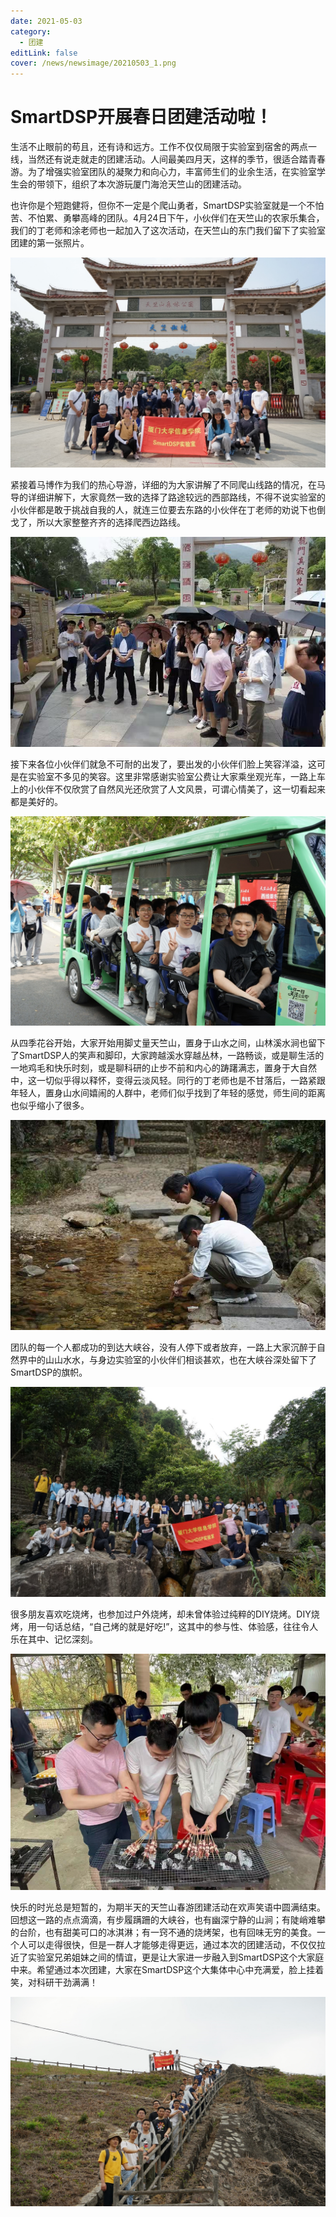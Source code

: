 ```yaml
---
date: 2021-05-03
category:
  - 团建
editLink: false
cover: /news/newsimage/20210503_1.png
---
```



# SmartDSP开展春日团建活动啦！

生活不止眼前的苟且，还有诗和远方。工作不仅仅局限于实验室到宿舍的两点一线，当然还有说走就走的团建活动。人间最美四月天，这样的季节，很适合踏青春游。为了增强实验室团队的凝聚力和向心力，丰富师生们的业余生活，在实验室学生会的带领下，组织了本次游玩厦门海沧天竺山的团建活动。


<!-- more -->


也许你是个短跑健将，但你不一定是个爬山勇者，SmartDSP实验室就是一个不怕苦、不怕累、勇攀高峰的团队。4月24日下午，小伙伴们在天竺山的农家乐集合，我们的丁老师和涂老师也一起加入了这次活动，在天竺山的东门我们留下了实验室团建的第一张照片。



![](/news/newsimage/20210503_1.png)



紧接着马博作为我们的热心导游，详细的为大家讲解了不同爬山线路的情况，在马导的详细讲解下，大家竟然一致的选择了路途较远的西部路线，不得不说实验室的小伙伴都是敢于挑战自我的人，就连三位要去东路的小伙伴在丁老师的劝说下也倒戈了，所以大家整整齐齐的选择爬西边路线。



![](/news/newsimage/20210503_2.png)



接下来各位小伙伴们就急不可耐的出发了，要出发的小伙伴们脸上笑容洋溢，这可是在实验室不多见的笑容。这里非常感谢实验室公费让大家乘坐观光车，一路上车上的小伙伴不仅欣赏了自然风光还欣赏了人文风景，可谓心情美了，这一切看起来都是美好的。



![](/news/newsimage/20210503_3.png)



从四季花谷开始，大家开始用脚丈量天竺山，置身于山水之间，山林溪水涧也留下了SmartDSP人的笑声和脚印，大家跨越溪水穿越丛林，一路畅谈，或是聊生活的一地鸡毛和快乐时刻，或是聊科研的止步不前和内心的踌躇满志，置身于大自然中，这一切似乎得以释怀，变得云淡风轻。同行的丁老师也是不甘落后，一路紧跟年轻人，置身山水间嬉闹的人群中，老师们似乎找到了年轻的感觉，师生间的距离也似乎缩小了很多。



![](/news/newsimage/20210503_4.png)



团队的每一个人都成功的到达大峡谷，没有人停下或者放弃，一路上大家沉醉于自然界中的山山水水，与身边实验室的小伙伴们相谈甚欢，也在大峡谷深处留下了SmartDSP的旗帜。



![](/news/newsimage/20210503_5.png)



很多朋友喜欢吃烧烤，也参加过户外烧烤，却未曾体验过纯粹的DIY烧烤。DIY烧烤，用一句话总结，“自己烤的就是好吃!”，这其中的参与性、体验感，往往令人乐在其中、记忆深刻。



![](/news/newsimage/20210503_6.png)



快乐的时光总是短暂的，为期半天的天竺山春游团建活动在欢声笑语中圆满结束。回想这一路的点点滴滴，有步履蹒跚的大峡谷，也有幽深宁静的山涧；有陡峭难攀的台阶，也有甜美可口的冰淇淋；有一窍不通的烧烤架，也有回味无穷的美食。一个人可以走得很快，但是一群人才能够走得更远，通过本次的团建活动，不仅仅拉近了实验室兄弟姐妹之间的情谊，更是让大家进一步融入到SmartDSP这个大家庭中来。希望通过本次团建，大家在SmartDSP这个大集体中心中充满爱，脸上挂着笑，对科研干劲满满！



![](/news/newsimage/20210503_7.png)

